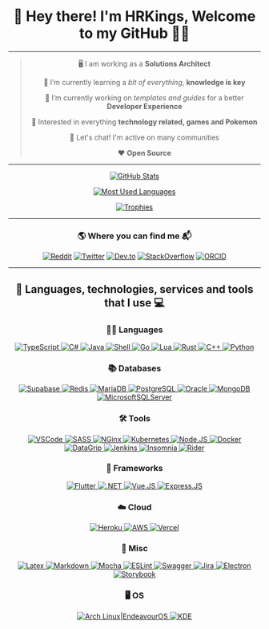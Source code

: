 <div align="center">

  # 👋 Hey there! I'm HRKings, Welcome to my GitHub 🧑‍💻

---

> 🖥️ I am working as a **Solutions Architect**
>
> 🌱 I’m currently learning a *bit of everything*, **knowledge is key**
> 
> 🔭 I’m currently working on *templates and guides* for a better **Developer Experience**
> 
> 🤔 Interested in everything **technology related, games and Pokemon**
> 
> 💬 Let's chat! I'm active on many communities
> 
> ❤️ **Open Source**

---

  <a href="https://github.com/HRKings">

  ![GitHub Stats](https://github-readme-stats.vercel.app/api?username=HRKings&show_icons=true&count_private=true&bg_color=0D0C15&text_color=ffffff&title_color=FFD700&icon_color=c71c1c&border_radius=0.5rem)

  ![Most Used Languages](https://github-readme-stats.vercel.app/api/top-langs?username=HRKings&langs_count=10&layout=compact&bg_color=0D0C15&text_color=ffffff&title_color=FFD700&border_radius=0.5rem)

  ![Trophies](https://github-profile-trophy.vercel.app/?username=HRKings&rank=SECRET,SSS,SS,S,AAA,AA,A&row=5&column=4&theme=juicyfresh)

  </a>

----

  ### 🌎 Where you can find me 📬

  [![Reddit](https://img.shields.io/badge/Reddit-FF4500?style=for-the-badge&logo=reddit&logoColor=white)](https://reddit.com/u/HRKings)
  [![Twitter](https://img.shields.io/badge/Twitter-1DA1F2?style=for-the-badge&logo=twitter&logoColor=white)](https://twitter.com/HRKings_)
  [![Dev.to](https://img.shields.io/badge/dev.to-0A0A0A?style=for-the-badge&logo=dev.to&logoColor=white)](https://dev.to/hrkings)
  [![StackOverflow](https://img.shields.io/badge/stackoverflow-F48024?style=for-the-badge&logo=stackoverflow&logoColor=white)](https://stackoverflow.com/users/14376905/hrkings)
  [![ORCID](https://img.shields.io/badge/ORCID-A6CE39?style=for-the-badge&logo=orcid&logoColor=white)](https://orcid.org/0000-0003-3131-2376)


----

  ## 🚀 Languages, technologies, services and tools that I use 💻

  ### 🧑‍💻 Languages
  [
  ![TypeScript](https://img.shields.io/badge/TypeScript-007ACC?style=for-the-badge&logo=typescript&logoColor=white)
  ![C#](https://img.shields.io/badge/C%23-239120?style=for-the-badge&logo=c-sharp&logoColor=white)
  ![Java](https://img.shields.io/badge/Java-ED8B00?style=for-the-badge&logo=java&logoColor=white)
  ![Shell](https://img.shields.io/badge/Shell_Script-121011?style=for-the-badge&logo=gnu-bash&logoColor=white)
  ![Go](https://img.shields.io/badge/Go-00ADD8?style=for-the-badge&logo=go&logoColor=white)
  ![Lua](https://img.shields.io/badge/Lua-2C2D72?style=for-the-badge&logo=lua&logoColor=white)
  ![Rust](https://img.shields.io/badge/Rust-000000?style=for-the-badge&logo=rust&logoColor=white)
  ![C++](https://img.shields.io/badge/C%2B%2B-00599C?style=for-the-badge&logo=c%2B%2B&logoColor=white)
  ![Python](https://img.shields.io/badge/Python-14354C?style=for-the-badge&logo=python&logoColor=white)
  ](https://github.com/HRKings)

  ### 📚 Databases
  [
  ![Supabase](https://img.shields.io/badge/Supabase-3ECF8E?style=for-the-badge&logo=supabase&logoColor=white)
  ![Redis](https://img.shields.io/badge/redis-%23DD0031.svg?style=for-the-badge&logo=redis&logoColor=white)
  ![MariaDB](https://img.shields.io/badge/MariaDB-003545?style=for-the-badge&logo=mariadb&logoColor=white)
  ![PostgreSQL](https://img.shields.io/badge/PostgreSQL-316192?style=for-the-badge&logo=postgresql&logoColor=white)
  ![Oracle](https://img.shields.io/badge/Oracle-F80000?style=for-the-badge&logo=oracle&logoColor=white)
  ![MongoDB](https://img.shields.io/badge/MongoDB-4EA94B?style=for-the-badge&logo=mongodb&logoColor=white)
  ![MicrosoftSQLServer](https://img.shields.io/badge/Microsoft%20SQL%20Sever-CC2927?style=for-the-badge&logo=microsoft%20sql%20server&logoColor=white)
  ](https://github.com/HRKings)

  ### 🛠️ Tools
  [
  ![VSCode](https://img.shields.io/badge/VSCode-0078d7.svg?style=for-the-badge&logo=visual-studio-code&logoColor=white)
  ![SASS](https://img.shields.io/badge/Sass-CC6699?style=for-the-badge&logo=sass&logoColor=white)
  ![NGinx](https://img.shields.io/badge/nginx-%23009639.svg?style=for-the-badge&logo=nginx&logoColor=white)
  ![Kubernetes](https://img.shields.io/badge/kubernetes-%23326ce5.svg?style=for-the-badge&logo=kubernetes&logoColor=white)
  ![Node.JS](https://img.shields.io/badge/Node.js-43853D?style=for-the-badge&logo=node.js&logoColor=white)
  ![Docker](https://img.shields.io/badge/docker-%230db7ed.svg?style=for-the-badge&logo=docker&logoColor=white)
  ![DataGrip](https://img.shields.io/badge/Datagrip-white?style=for-the-badge&logo=datagrip&logoColor=black)
  ![Jenkins](https://img.shields.io/badge/jenkins-%232C5263.svg?style=for-the-badge&logo=jenkins&logoColor=white)
  ![Insomnia](https://img.shields.io/badge/Insomnia-black?style=for-the-badge&logo=insomnia&logoColor=5849BE)
  ![Rider](https://img.shields.io/badge/Rider-white?style=for-the-badge&logo=rider&logoColor=black)
  ](https://github.com/HRKings)

  ### 🧰 Frameworks
  [
  ![Flutter](https://img.shields.io/badge/Flutter-02569B?style=for-the-badge&logo=flutter&logoColor=white)
  ![.NET](https://img.shields.io/badge/.NET-5C2D91?style=for-the-badge&logo=.net&logoColor=white)
  ![Vue.JS](https://img.shields.io/badge/Vue.js-35495E?style=for-the-badge&logo=vue.js&logoColor=4FC08D)
  ![Express.JS](https://img.shields.io/badge/Express.js-404D59?style=for-the-badge)
  ](https://github.com/HRKings)

  ### ☁️ Cloud
  [
  ![Heroku](https://img.shields.io/badge/Heroku-430098?style=for-the-badge&logo=heroku&logoColor=white)
  ![AWS](https://img.shields.io/badge/AWS-%23FF9900.svg?style=for-the-badge&logo=amazon-aws&logoColor=white)
  ![Vercel](https://img.shields.io/badge/Vercel-black.svg?style=for-the-badge&logo=vercel&logoColor=white)
  ](https://github.com/HRKings)

  ### 🧭 Misc
  [
  ![Latex](https://img.shields.io/badge/latex-%23008080.svg?style=for-the-badge&logo=latex&logoColor=white)
  ![Markdown](https://img.shields.io/badge/markdown-%23000000.svg?style=for-the-badge&logo=markdown&logoColor=white)
  ![Mocha](https://img.shields.io/badge/-mocha-%238D6748?style=for-the-badge&logo=mocha&logoColor=white)
  ![ESLint](https://img.shields.io/badge/ESLint-4B3263?style=for-the-badge&logo=eslint&logoColor=white)
  ![Swagger](https://img.shields.io/badge/Swagger-%23Clojure?style=for-the-badge&logo=swagger&logoColor=white)
  ![Jira](https://img.shields.io/badge/jira-%230A0FFF.svg?style=for-the-badge&logo=jira&logoColor=white)
  ![Electron](https://img.shields.io/badge/Electron-191970?style=for-the-badge&logo=Electron&logoColor=white)
  ![Storybook](https://img.shields.io/badge/Storybook-F2437E?style=for-the-badge&logo=Storybook&logoColor=white)
  ](https://github.com/HRKings)

  ### 🖥️ OS
  [
  ![Arch Linux|EndeavourOS](https://img.shields.io/badge/Arch%20Linux%20|%20Endeavour%20OS-7B3DB9?style=for-the-badge&logo=archlinux&logoColor=white)
  ![KDE](https://img.shields.io/badge/KDE-1C94EB?style=for-the-badge&logo=kde&logoColor=white)
  ](https://github.com/HRKings)

  </a>
</div>